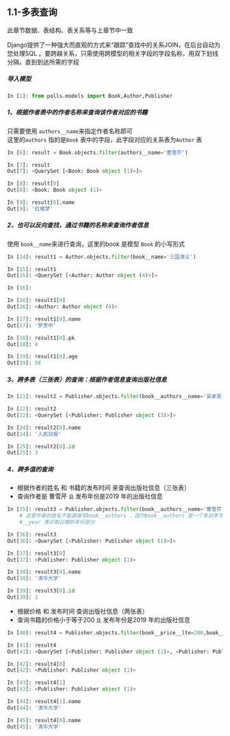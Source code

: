 ## 1.1-多表查询

此章节数据、表结构、表关系等与上章节中一致

Django提供了一种强大而直观的方式来“跟踪”查找中的关系JOIN，在后台自动为您处理SQL 。要跨越关系，只需使用跨模型的相关字段的字段名称，用双下划线分隔，直到到达所需的字段

##### 导入模型
```python
In [1]: from polls.models import Book,Author,Publisher
```
##### 1、根据作者表中的作者名称来查询该作者对应的书籍
只需要使用 `authors__name`来指定作者名称即可  
这里的`authors` 指的是`Book` 表中的字段，此字段对应的关系表为`Author` 表  

```python
In [6]: result = Book.objects.filter(authors__name='曹雪芹')

In [7]: result
Out[7]: <QuerySet [<Book: Book object (1)>]>

In [8]: result[0]
Out[8]: <Book: Book object (1)>

In [9]: result[0].name
Out[9]: '红楼梦'

```

##### 2、也可以反向查找，通过书籍的名称来查询作者信息
使用 `book__name`来进行查询，这里的book 是模型 `Book` 的小写形式
```python
In [14]: result1 = Author.objects.filter(book__name='三国演义')

In [15]: result1
Out[15]: <QuerySet [<Author: Author object (4)>]>

In [16]: 

In [16]: result1[0]
Out[16]: <Author: Author object (4)>

In [17]: result1[0].name
Out[17]: '罗贯中'

In [18]: result1[0].pk
Out[18]: 4

In [19]: result1[0].age
Out[19]: 58

```

##### 3、跨多表（三张表）的查询：根据作者信息查询出版社信息

```python
In [21]: result2 = Publisher.objects.filter(book__authors__name='吴承恩')

In [22]: result2
Out[22]: <QuerySet [<Publisher: Publisher object (3)>]>

In [24]: result2[0].name
Out[24]: '人民日报'

In [25]: result2[0].id
Out[25]: 3

```

##### 4、跨多值的查询
- 根据作者的姓名 和 书籍的发布时间 来查询出版社信息（三张表）
- 查询作者是 曹雪芹 `且` 发布年份是2019 年的出版社信息 

```python
In [35]: result3 = Publisher.objects.filter(book__authors__name='曹雪芹',book__pubdate__year=2019)
    # 这里作者的姓名不能直接写book__authors ，因为book__authors 是一个多对多字段
    #__year 表示取日期的年份部分

In [36]: result3
Out[36]: <QuerySet [<Publisher: Publisher object (1)>]>

In [37]: result3[0]
Out[37]: <Publisher: Publisher object (1)>

In [38]: result3[0].name
Out[38]: '清华大学'

In [39]: result3[0].id
Out[39]: 1

```
- 根据价格 和 发布时间 查询出版社信息（两张表）
- 查询书籍的价格小于等于200 `且` 发布年份是2019 年的出版社信息

```python
In [40]: result4 = Publisher.objects.filter(book__price__lte=200,book__pubdate__year=2019)

In [41]: result4
Out[41]: <QuerySet [<Publisher: Publisher object (1)>, <Publisher: Publisher object (1)>]>

In [42]: result4[0]
Out[42]: <Publisher: Publisher object (1)>

In [43]: result4[1]
Out[43]: <Publisher: Publisher object (1)>

In [44]: result4[1].name
Out[44]: '清华大学'

In [45]: result4[0].name
Out[45]: '清华大学'

```
